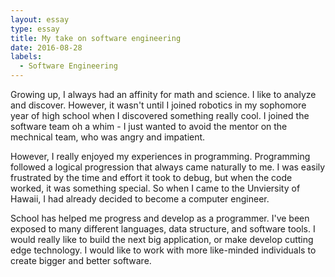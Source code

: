 ```yaml
---
layout: essay
type: essay
title: My take on software engineering
date: 2016-08-28
labels:
  - Software Engineering
---
```


Growing up, I always had an affinity for math and science.  I like to analyze and discover.  However, it wasn't until I joined robotics in my sophomore year of high school when I discovered something really cool.  I joined the software team oh a whim - I just wanted to avoid the mentor on the mechnical team, who was angry and impatient.  

However, I really enjoyed my experiences in programming.  Programming followed a logical progression that always came naturally to me.  I was easily frustrated by the time and effort it took to debug, but when the code worked, it was something special.  So when I came to the Unviersity of Hawaii, I had already decided to become a computer engineer.

School has helped me progress and develop as a programmer.  I've been exposed to many different languages, data structure, and software tools.  I would really like to build the next big application, or make develop cutting edge technology.  I would like to work with more like-minded individuals to create bigger and better software.
